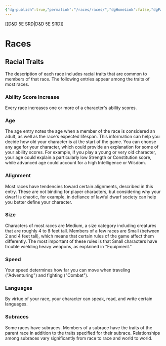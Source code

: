 ```yaml
---
{"dg-publish":true,"permalink":"/races/races/","dgHomeLink":false,"dgPassFrontmatter":true}
---
```


[[D&D 5E SRD|D&D 5E SRD]]
# Races

## Racial Traits

The description of each race includes racial traits that are common to members of that race. The following entries appear among the traits of most races.

### Ability Score Increase

Every race increases one or more of a character's ability scores.

### Age

The age entry notes the age when a member of the race is considered an adult, as well as the race's expected lifespan. This information can help you decide how old your character is at the start of the game. You can choose any age for your character, which could provide an explanation for some of your ability scores. For example, if you play a young or very old character, your age could explain a particularly low Strength or Constitution score, while advanced age could account for a high Intelligence or Wisdom.

### Alignment

Most races have tendencies toward certain alignments, described in this entry. These are not binding for player characters, but considering why your dwarf is chaotic, for example, in defiance of lawful dwarf society can help you better define your character.

### Size

Characters of most races are Medium, a size category including creatures that are roughly 4 to 8 feet tall. Members of a few races are Small (between 2 and 4 feet tall), which means that certain rules of the game affect them differently. The most important of these rules is that Small characters have trouble wielding heavy weapons, as explained in "Equipment."

### Speed

Your speed determines how far you can move when traveling ("Adventuring") and fighting ("Combat").

### Languages

By virtue of your race, your character can speak, read, and write certain languages.

### Subraces

Some races have subraces. Members of a subrace have the traits of the parent race in addition to the traits specified for their subrace. Relationships among subraces vary significantly from race to race and world to world.

